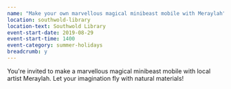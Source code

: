 ```yaml
---
name: "Make your own marvellous magical minibeast mobile with Meraylah"
location: southwold-library
location-text: Southwold Library
event-start-date: 2019-08-29
event-start-time: 1400
event-category: summer-holidays
breadcrumb: y
---
```


You're invited to make a marvellous magical minibeast mobile with local artist Meraylah. Let your imagination fly with natural materials!
